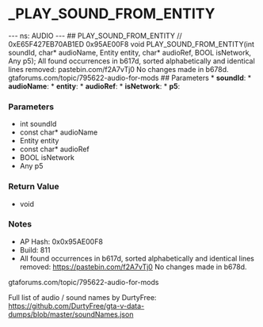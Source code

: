 # _PLAY_SOUND_FROM_ENTITY

--- ns: AUDIO --- ## PLAY_SOUND_FROM_ENTITY  // 0xE65F427EB70AB1ED 0x95AE00F8 void PLAY_SOUND_FROM_ENTITY(int soundId, char* audioName, Entity entity, char* audioRef, BOOL isNetwork, Any p5);  All found occurrences in b617d, sorted alphabetically and identical lines removed: pastebin.com/f2A7vTj0 No changes made in b678d. gtaforums.com/topic/795622-audio-for-mods  ## Parameters * **soundId**: * **audioName**: * **entity**: * **audioRef**: * **isNetwork**: * **p5**:

### Parameters
* int soundId
* const char* audioName
* Entity entity
* const char* audioRef
* BOOL isNetwork
* Any p5

### Return Value
* void

### Notes
* AP Hash: 0x0x95AE00F8
* Build: 811
* All found occurrences in b617d, sorted alphabetically and identical lines removed: https://pastebin.com/f2A7vTj0 
No changes made in b678d.

gtaforums.com/topic/795622-audio-for-mods

Full list of audio / sound names by DurtyFree: https://github.com/DurtyFree/gta-v-data-dumps/blob/master/soundNames.json

